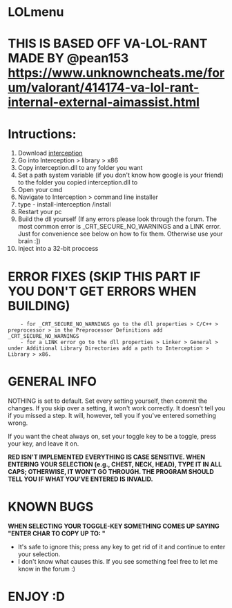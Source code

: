 # LOLmenu

# THIS IS BASED OFF VA-LOL-RANT MADE BY @pean153 https://www.unknowncheats.me/forum/valorant/414174-va-lol-rant-internal-external-aimassist.html

# Intructions:
1. Download [interception](https://github.com/oblitum/Interception)
2. Go into Interception > library > x86
3. Copy interception.dll to any folder you want
4. Set a path system variable (if you don't know how google is your friend) to the folder you copied interception.dll to
5. Open your cmd
6. Navigate to Interception > command line installer
7. type - install-interception /install
8. Restart your pc
9. Build the dll yourself (If any errors please look through the forum. The most common error is \_CRT_SECURE_NO_WARNINGS and a LINK error. Just for convenience see below on how to fix them. Otherwise use your brain :])
10. Inject into a 32-bit proccess

# ERROR FIXES (SKIP THIS PART IF YOU DON'T GET ERRORS WHEN BUILDING)
        - for _CRT_SECURE_NO_WARNINGS go to the dll properties > C/C++ > preprocessor > in the Preprocessor Definitions add _CRT_SECURE_NO_WARNINGS
        - for a LINK error go to the dll properties > Linker > General > under Additional Library Directories add a path to Interception > Library > x86.

# GENERAL INFO
NOTHING is set to default. Set every setting yourself, then commit the changes. If you skip over a setting, it won't work correctly. It doesn't tell you if you missed a step. It will, however, tell you if you've entered something wrong.

If you want the cheat always on, set your toggle key to be a toggle, press your key, and leave it on.

**RED ISN'T IMPLEMENTED**
**EVERYTHING IS CASE SENSITIVE. WHEN ENTERING YOUR SELECTION (e.g., CHEST, NECK, HEAD), TYPE IT IN ALL CAPS; OTHERWISE, IT WON'T GO THROUGH. THE PROGRAM SHOULD TELL YOU IF WHAT YOU'VE ENTERED IS INVALID.**

# KNOWN BUGS
**WHEN SELECTING YOUR TOGGLE-KEY SOMETHING COMES UP SAYING "ENTER CHAR TO COPY UP TO: "**
- It's safe to ignore this; press any key to get rid of it and continue to enter your selection.
- I don't know what causes this. If you see something feel free to let me know in the forum :)

# ENJOY :D
